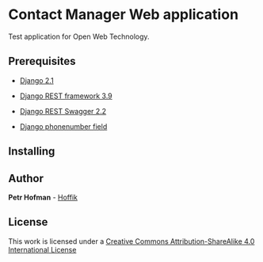 # Contact Manager Web application

Test application for Open Web Technology.

## Prerequisites

* [Django 2.1](https://docs.djangoproject.com/en/2.1/intro/install/) 

* [Django REST framework 3.9](https://www.django-rest-framework.org/#installation)

* [Django REST Swagger 2.2](https://django-rest-swagger.readthedocs.io/en/latest/#installation)

* [Django phonenumber field](https://github.com/stefanfoulis/django-phonenumber-field#installation)


## Installing



## Author

**Petr Hofman** - [Hoffik](https://github.com/Hoffik)

## License

This work is licensed under a [Creative Commons Attribution-ShareAlike 4.0 International License](http://creativecommons.org/licenses/by-sa/4.0/)